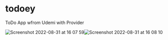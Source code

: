 # todoey 

ToDo App wfrom Udemi with Provider

![Screenshot 2022-08-31 at 16 07 59](https://user-images.githubusercontent.com/77541683/187698957-0e5a0b44-6434-454c-8e17-6400f1c628bd.png)![Screenshot 2022-08-31 at 16 08 10](https://user-images.githubusercontent.com/77541683/187699000-0965d03c-66af-4a70-82db-8a6b89502d2f.png)

